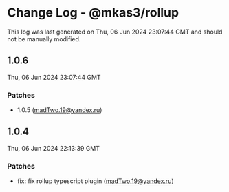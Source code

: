 # Change Log - @mkas3/rollup

This log was last generated on Thu, 06 Jun 2024 23:07:44 GMT and should not be manually modified.

<!-- Start content -->

## 1.0.6

Thu, 06 Jun 2024 23:07:44 GMT

### Patches

- 1.0.5 (madTwo.19@yandex.ru)

## 1.0.4

Thu, 06 Jun 2024 22:13:39 GMT

### Patches

- fix: fix rollup typescript plugin (madTwo.19@yandex.ru)
